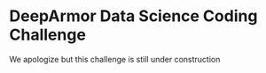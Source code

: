 # DeepArmor Data Science Coding Challenge

We apologize but this challenge is still under construction